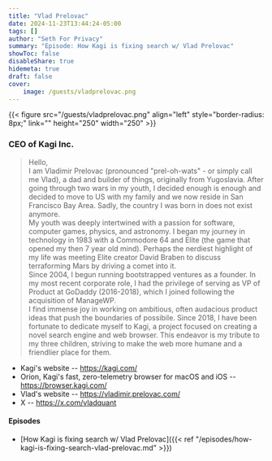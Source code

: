 ```yaml
---
title: "Vlad Prelovac"
date: 2024-11-23T13:44:24-05:00
tags: []
author: "Seth For Privacy"
summary: "Episode: How Kagi is fixing search w/ Vlad Prelovac"
showToc: false
disableShare: true
hidemeta: true
draft: false
cover:
    image: /guests/vladprelovac.png
---
```


{{< figure src="/guests/vladprelovac.png" align="left" style="border-radius: 8px;" link="" height="250" width="250" >}}

### CEO of Kagi Inc.

> Hello,  
> I am Vladimir Prelovac (pronounced "prel-oh-wats" - or simply call me Vlad), a dad and builder of things, originally from Yugoslavia. After going through two wars in my youth, I decided enough is enough and decided to move to US with my family and we now reside in San Francisco Bay Area. Sadly, the country I was born in does not exist anymore.  
> My youth was deeply intertwined with a passion for software, computer games, physics, and astronomy. I began my journey in technology in 1983 with a Commodore 64 and Elite (the game that opened my then 7 year old mind). Perhaps the nerdiest highlight of my life was meeting Elite creator David Braben to discuss terraforming Mars by driving a comet into it.  
> Since 2004, I begun running bootstrapped ventures as a founder. In my most recent corporate role, I had the privilege of serving as VP of Product at GoDaddy (2016-2018), which I joined following the acquisition of ManageWP.  
> I find immense joy in working on ambitious, often audacious product ideas that push the boundaries of possibile. Since 2018, I have been fortunate to dedicate myself to Kagi, a project focused on creating a novel search engine and web browser. This endeavor is my tribute to my three children, striving to make the web more humane and a friendlier place for them.

- Kagi's website -- <https://kagi.com/>
- Orion, Kagi's fast, zero-telemetry browser for macOS and iOS -- <https://browser.kagi.com/>
- Vlad's website -- <https://vladimir.prelovac.com/>
- X -- <https://x.com/vladquant>

#### Episodes

- [How Kagi is fixing search w/ Vlad Prelovac]({{< ref "/episodes/how-kagi-is-fixing-search-vlad-prelovac.md" >}})
